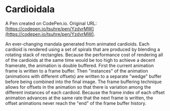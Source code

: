 # Cardioidala

A Pen created on CodePen.io. Original URL: [https://codepen.io/tsuhre/pen/YzdvrMW](https://codepen.io/tsuhre/pen/YzdvrMW).

An ever-changing mandala generated from animated cardioids. Each cardioid is rendered using a set of spirals that are produced by blending a rotating stack of rectangles. Because the performance cost of rendering all of the cardioids at the same time would be too high to achieve a decent framerate, the animation is double buffered. First the current animation frame is written to a frame buffer. Then "instances" of the animation (animations with different offsets) are written to a separate "wedge" buffer before being combined into the final image. The frame buffering technique allows for offsets in the animation so that there is variation among the different instances of each cardioid. Because the frame index of each offset animation advances at the same rate that the next frame is written, the offset animations never reach the "end" of the frame buffer history.